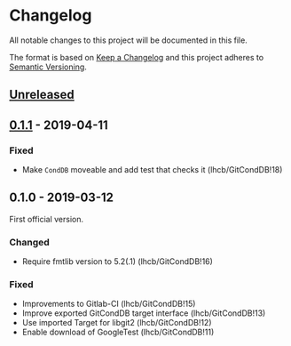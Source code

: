 # Changelog
All notable changes to this project will be documented in this file.

The format is based on [Keep a Changelog](http://keepachangelog.com/en/1.0.0/)
and this project adheres to [Semantic Versioning](http://semver.org/spec/v2.0.0.html).

## [Unreleased][]


## [0.1.1][] - 2019-04-11

### Fixed
- Make `CondDB` moveable and add test that checks it (lhcb/GitCondDB!18)

## 0.1.0 - 2019-03-12
First official version.

### Changed
- Require fmtlib version to 5.2(.1) (lhcb/GitCondDB!16)

### Fixed
- Improvements to Gitlab-CI (lhcb/GitCondDB!15)
- Improve exported GitCondDB target interface (lhcb/GitCondDB!13)
- Use imported Target for libgit2 (lhcb/GitCondDB!12)
- Enable download of GoogleTest (lhcb/GitCondDB!11)

[Unreleased]: https://gitlab.cern.ch/lhcb/GitCondDB/compare/0.1.1...master
[0.1.1]: https://gitlab.cern.ch/lhcb/GitCondDB/compare/0.1.0...0.1.1
